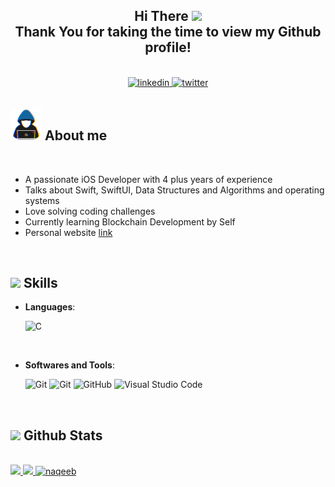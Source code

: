 <div align="center">
<h2> Hi There <img src="https://github.com/abdoachhoubi/abdoachhoubi/blob/main/gifs/Hi.gif" width="30">  <br> Thank You for taking the time to view my Github profile! </h2><br>

<a href="https://www.linkedin.com/in/naqeeb-ahmed-7ba469128" target="_blank">
<img src=https://img.shields.io/badge/linkedin-%2300acee.svg?color=405DE6&style=for-the-badge&logo=linkedin&logoColor=white alt=linkedin style="margin-bottom: 5px;" />
</a>
  
<a href="https://twitter.com/naqeeb108" target="_blank">
<img src=https://img.shields.io/badge/twitter-%2300acee.svg?color=1DA1F2&style=for-the-badge&logo=twitter&logoColor=white alt=twitter style="margin-bottom: 5px;" />
</a>
<br>
  
<div align="left">
    
 ## <picture><img src = "https://github.com/0xAbdulKhalid/0xAbdulKhalid/raw/main/assets/mdImages/about_me.gif" width = 50px></picture> **About me**

<br>

- A passionate iOS Developer with 4 plus years of experience 
- Talks about Swift, SwiftUI, Data Structures and Algorithms and operating systems
- Love solving coding challenges
- Currently learning Blockchain Development by Self
- Personal website [link](https://www.google.com)

<br>
  
## <img src="https://media2.giphy.com/media/QssGEmpkyEOhBCb7e1/giphy.gif?cid=ecf05e47a0n3gi1bfqntqmob8g9aid1oyj2wr3ds3mg700bl&rid=giphy.gif" width ="25"><b> Skills</b>

- **Languages**:
    
    ![C](https://www.vectorlogo.zone/logos/swift/swift-ar21.svg)
<br> 
  
- **Softwares and Tools**:

    ![Git](https://img.shields.io/badge/xcode-%23121011.svg?style=for-the-badge&logo=xcode&logoColor=white)
    ![Git](https://img.shields.io/badge/git-%23F05033.svg?style=for-the-badge&logo=git&logoColor=white)
    ![GitHub](https://img.shields.io/badge/github-%23121011.svg?style=for-the-badge&logo=github&logoColor=white)
    ![Visual Studio Code](https://img.shields.io/badge/Visual%20Studio%20Code-0078d7.svg?style=for-the-badge&logo=visual-studio-code&logoColor=white)

<br>
  
 </div>
  
  <div align="left">
    
    
  ## <img src="https://media.giphy.com/media/iY8CRBdQXODJSCERIr/giphy.gif" width="35"><b> Github Stats </b>
<br>

<a href="https://github.com/naqeeb108/">
  <img src="https://github-readme-stats.vercel.app/api?username=naqeeb108&theme=vue-dark&show_icons=true&hide_border=true&count_private=true" width="450"/>
  
  <img src="https://github-readme-streak-stats.herokuapp.com/?user=naqeeb108&theme=vue-dark&hide_border=true" width="450"/>

  <img src="https://github-readme-stats.vercel.app/api/top-langs/?username=naqeeb108&theme=vue-dark&show_icons=true&hide_border=true&layout=compact" width="375"  alt="naqeeb"/>

</a>
  
</div>
